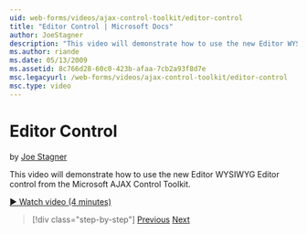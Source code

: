 ```yaml
---
uid: web-forms/videos/ajax-control-toolkit/editor-control
title: "Editor Control | Microsoft Docs"
author: JoeStagner
description: "This video will demonstrate how to use the new Editor WYSIWYG Editor control from the Microsoft AJAX Control Toolkit."
ms.author: riande
ms.date: 05/13/2009
ms.assetid: 8c766d28-60c0-423b-afaa-7cb2a93f8d7e
msc.legacyurl: /web-forms/videos/ajax-control-toolkit/editor-control
msc.type: video
---
```

# Editor Control

by [Joe Stagner](https://github.com/JoeStagner)

This video will demonstrate how to use the new Editor WYSIWYG Editor control from the Microsoft AJAX Control Toolkit.

[&#9654; Watch video (4 minutes)](https://channel9.msdn.com/Blogs/ASP-NET-Site-Videos/editor-control)

> [!div class="step-by-step"]
> [Previous](combo-box.md)
> [Next](editor-control-custom.md)
